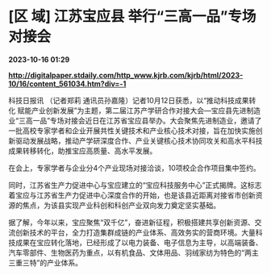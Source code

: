 # [区 域] 江苏宝应县 举行“三高一品”专场对接会

**2023-10-16 01:29**

**http://digitalpaper.stdaily.com/http_www.kjrb.com/kjrb/html/2023-10/16/content_561034.htm?div=-1**

 科技日报讯 （记者郑莉 通讯员孙嘉隆）记者10月12日获悉，以“推动科技成果转化 赋能产业创新发展”为主题，第二届江苏产学研合作对接大会—宝应县先进制造业“三高一品”专场对接会近日在江苏省宝应县举办。大会聚焦先进制造业，邀请了一批高校专家学者和企业开展共性关键技术和产业核心技术对接，旨在加快实施创新驱动发展战略，推动产学研深度合作、产业关键核心技术协同攻关和高水平科技成果转移转化，助推宝应高质量、高水平发展。

 在会上，专家学者与企业分4个产业现场对接洽谈，10项校企合作项目集中签约。

 同时，江苏省生产力促进中心与宝应建立的“宝应科技服务中心”正式揭牌。这标志着宝应与江苏省生产力促进中心深度合作的开始，也是该县近距离对接省市创新资源的焦点，为该县实现产业科创和科创产业双向发力奠定坚实基础。

 据了解，今年以来，宝应聚焦“双千亿”，奋进新征程，积极搭建共享创新资源、交流创新技术的平台，全力打造集群成链的产业体系、高效务实的营商环境。大量科技成果在宝应转化落地，已经形成了以电力装备、电子信息为主导，以高端装备、汽车零部件、生物医药为重点，以有机食品、文体用品、羽绒家纺为特色的“两主三重三特”的产业体系。